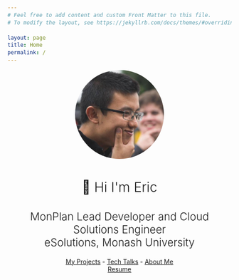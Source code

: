 ```yaml
---
# Feel free to add content and custom Front Matter to this file.
# To modify the layout, see https://jekyllrb.com/docs/themes/#overriding-theme-defaults

layout: page
title: Home
permalink: /
---
```



<center>
    <img src="/assets/images/lorderikir.jpg" style="width: 200px; height:200px; border-radius: 100%"/>
    <h1 style="font-size: 30px; font-weight: 300">👋 Hi I'm Eric</h1>
    <h2 style="font-size: 24px; font-weight: 300">MonPlan Lead Developer and Cloud Solutions Engineer <br /> eSolutions, Monash University</h2>
    <div>
        <a href="/projects">My Projects</a> - 
        <a href="/talks">Tech Talks</a> - 
        <a href="/about">About Me</a>
    </div>
    <a href="/assets/downloads/EricJiang-Resume18.pdf">Resume</a>
</center>

